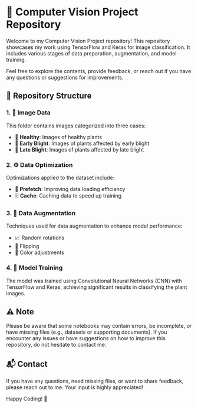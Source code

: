 # 🌟 Computer Vision Project Repository

Welcome to my Computer Vision Project repository! This repository showcases my work using TensorFlow and Keras for image classification. It includes various stages of data preparation, augmentation, and model training.

Feel free to explore the contents, provide feedback, or reach out if you have any questions or suggestions for improvements.

## 📁 Repository Structure

### 1. 📂 Image Data

This folder contains images categorized into three cases:

- 🌿 **Healthy**: Images of healthy plants
- 🍂 **Early Blight**: Images of plants affected by early blight
- 🍁 **Late Blight**: Images of plants affected by late blight

### 2. ⚙️ Data Optimization

Optimizations applied to the dataset include:

- 🔄 **Prefetch**: Improving data loading efficiency
- 🗄️ **Cache**: Caching data to speed up training

### 3. 🔄 Data Augmentation

Techniques used for data augmentation to enhance model performance:

- 📈 Random rotations
- 🔄 Flipping
- 🌈 Color adjustments

### 4. 🧠 Model Training

The model was trained using Convolutional Neural Networks (CNN) with TensorFlow and Keras, achieving significant results in classifying the plant images.

## ⚠️ Note

Please be aware that some notebooks may contain errors, be incomplete, or have missing files (e.g., datasets or supporting documents). If you encounter any issues or have suggestions on how to improve this repository, do not hesitate to contact me.

## 📬 Contact

If you have any questions, need missing files, or want to share feedback, please reach out to me. Your input is highly appreciated!

Happy Coding! 🚀
